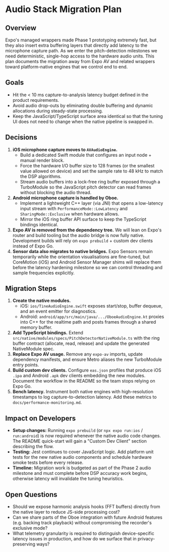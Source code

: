 # Audio Stack Migration Plan

## Overview
Expo's managed wrappers made Phase 1 prototyping extremely fast, but they also insert
extra buffering layers that directly add latency to the microphone capture path. As we
enter the pitch-detection milestones we need deterministic, single-hop access to the
hardware audio units. This plan documents the migration away from Expo AV and related
wrappers toward platform-native engines that we control end to end.

## Goals
- Hit the < 10 ms capture-to-analysis latency budget defined in the product requirements.
- Avoid audio drop-outs by eliminating double buffering and dynamic allocations during
  steady-state processing.
- Keep the JavaScript/TypeScript surface area identical so that the tuning UI does not
  need to change when the native pipeline is swapped in.

## Decisions
1. **iOS microphone capture moves to `AVAudioEngine`.**
   - Build a dedicated Swift module that configures an input node + manual render block.
   - Force the hardware I/O buffer size to 128 frames (or the smallest value allowed on
device) and set the sample rate to 48 kHz to match the DSP algorithms.
   - Stream audio buffers into a lock-free ring buffer exposed through a TurboModule so
     the JavaScript pitch detector can read frames without blocking the audio thread.
2. **Android microphone capture is handled by Oboe.**
   - Implement a lightweight C++ layer (via JNI) that opens a low-latency input stream
     with `PerformanceMode::LowLatency` and `SharingMode::Exclusive` when hardware allows.
   - Mirror the iOS ring buffer API surface to keep the TypeScript bindings identical.
3. **Expo AV is removed from the dependency tree.** We will lean on Expo's router and
   build tooling but the audio bridge is now fully native. Development builds will rely
   on `expo prebuild` + custom dev clients instead of Expo Go.
4. **Sensor data also migrates to native bridges.** Expo Sensors remain temporarily while
the orientation visualisations are fine-tuned, but CoreMotion (iOS) and Android Sensor
Manager shims will replace them before the latency hardening milestone so we can control
threading and sample frequencies explicitly.

## Migration Steps
1. **Create the native modules.**
   - iOS: `ios/TineAudioEngine.swift` exposes start/stop, buffer dequeue, and an event
     emitter for diagnostics.
   - Android: `android/app/src/main/java/.../OboeAudioEngine.kt` proxies into C++ for the
     realtime path and posts frames through a shared memory buffer.
2. **Add TypeScript bindings.** Extend `src/native/modules/specs/PitchDetectorNativeModule.ts`
   with the ring buffer contract (allocate, read, release) and update the generated
   NativeModule spec.
3. **Replace Expo AV usage.** Remove any `expo-av` imports, update dependency manifests,
   and ensure Metro aliases the new TurboModule entry points.
4. **Build custom dev clients.** Configure `eas.json` profiles that produce iOS `.ipa`
   and Android `.apk` dev clients embedding the new modules. Document the workflow in
   the README so the team stops relying on Expo Go.
5. **Bench latency.** Instrument both native engines with high-resolution timestamps to
   log capture-to-detection latency. Add these metrics to `docs/performance-monitoring.md`.

## Impact on Developers
- **Setup changes:** Running `expo prebuild` (or `npx expo run:ios` / `run:android`) is
  now required whenever the native audio code changes. The README quick-start will gain
  a "Custom Dev Client" section describing the flow.
- **Testing:** Jest continues to cover JavaScript logic. Add platform unit tests for the
  new native audio components and schedule hardware smoke tests before every release.
- **Timeline:** Migration work is budgeted as part of the Phase 2 audio milestone and
  must complete before DSP accuracy work begins, otherwise latency will invalidate the
  tuning heuristics.

## Open Questions
- Should we expose harmonic analysis hooks (FFT buffers) directly from the native layer
  to reduce JS-side processing cost?
- Can we share parts of the Oboe integration with future Android features (e.g. backing
  track playback) without compromising the recorder's exclusive mode?
- What telemetry granularity is required to distinguish device-specific latency issues
  in production, and how do we surface that in privacy-preserving ways?
